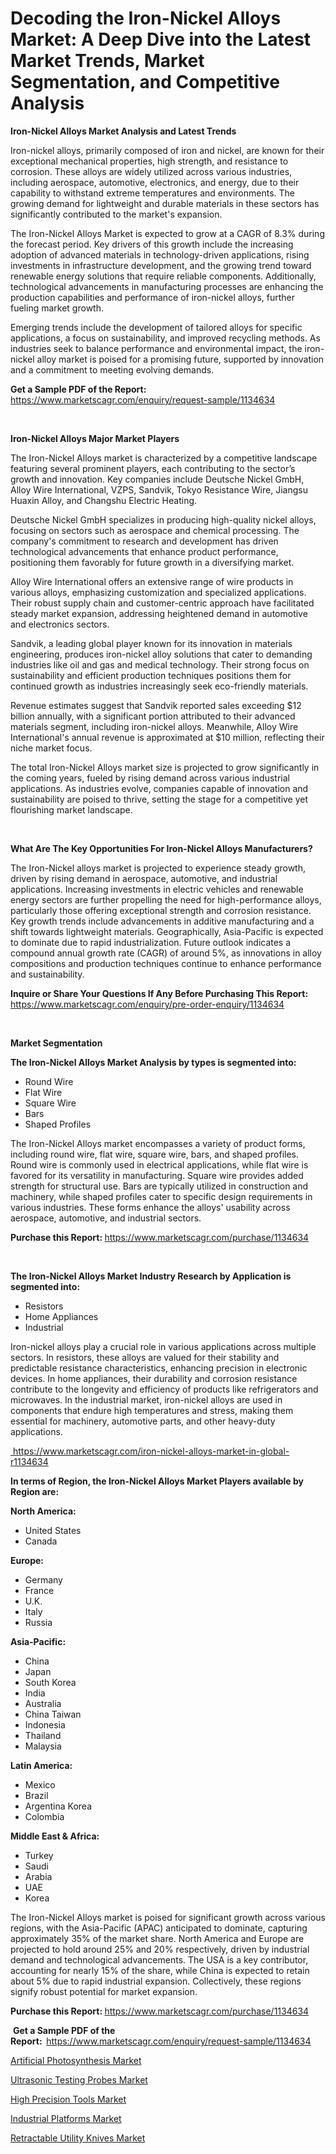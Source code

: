 <p><h1>Decoding the Iron-Nickel Alloys Market: A Deep Dive into the Latest Market Trends, Market Segmentation, and Competitive Analysis</h1></p><p><strong>Iron-Nickel Alloys Market Analysis and Latest Trends</strong></p>
<p><p>Iron-nickel alloys, primarily composed of iron and nickel, are known for their exceptional mechanical properties, high strength, and resistance to corrosion. These alloys are widely utilized across various industries, including aerospace, automotive, electronics, and energy, due to their capability to withstand extreme temperatures and environments. The growing demand for lightweight and durable materials in these sectors has significantly contributed to the market's expansion.</p><p>The Iron-Nickel Alloys Market is expected to grow at a CAGR of 8.3% during the forecast period. Key drivers of this growth include the increasing adoption of advanced materials in technology-driven applications, rising investments in infrastructure development, and the growing trend toward renewable energy solutions that require reliable components. Additionally, technological advancements in manufacturing processes are enhancing the production capabilities and performance of iron-nickel alloys, further fueling market growth.</p><p>Emerging trends include the development of tailored alloys for specific applications, a focus on sustainability, and improved recycling methods. As industries seek to balance performance and environmental impact, the iron-nickel alloy market is poised for a promising future, supported by innovation and a commitment to meeting evolving demands.</p></p>
<p><strong>Get a Sample PDF of the Report:&nbsp;</strong> <a href="https://www.marketscagr.com/enquiry/request-sample/1134634?utm_campaign=1128&utm_medium=2&utm_source=Github&utm_content=ia&utm_term=08102024&utm_id=iron-nickel-alloys">https://www.marketscagr.com/enquiry/request-sample/1134634</a></p>
<p>&nbsp;</p>
<p><strong>Iron-Nickel Alloys Major Market Players</strong></p>
<p><p>The Iron-Nickel Alloys market is characterized by a competitive landscape featuring several prominent players, each contributing to the sector’s growth and innovation. Key companies include Deutsche Nickel GmbH, Alloy Wire International, VZPS, Sandvik, Tokyo Resistance Wire, Jiangsu Huaxin Alloy, and Changshu Electric Heating.</p><p>Deutsche Nickel GmbH specializes in producing high-quality nickel alloys, focusing on sectors such as aerospace and chemical processing. The company's commitment to research and development has driven technological advancements that enhance product performance, positioning them favorably for future growth in a diversifying market.</p><p>Alloy Wire International offers an extensive range of wire products in various alloys, emphasizing customization and specialized applications. Their robust supply chain and customer-centric approach have facilitated steady market expansion, addressing heightened demand in automotive and electronics sectors.</p><p>Sandvik, a leading global player known for its innovation in materials engineering, produces iron-nickel alloy solutions that cater to demanding industries like oil and gas and medical technology. Their strong focus on sustainability and efficient production techniques positions them for continued growth as industries increasingly seek eco-friendly materials.</p><p>Revenue estimates suggest that Sandvik reported sales exceeding $12 billion annually, with a significant portion attributed to their advanced materials segment, including iron-nickel alloys. Meanwhile, Alloy Wire International's annual revenue is approximated at $10 million, reflecting their niche market focus.</p><p>The total Iron-Nickel Alloys market size is projected to grow significantly in the coming years, fueled by rising demand across various industrial applications. As industries evolve, companies capable of innovation and sustainability are poised to thrive, setting the stage for a competitive yet flourishing market landscape.</p></p>
<p>&nbsp;</p>
<p><strong>What Are The Key Opportunities For Iron-Nickel Alloys Manufacturers?</strong></p>
<p><p>The Iron-Nickel alloys market is projected to experience steady growth, driven by rising demand in aerospace, automotive, and industrial applications. Increasing investments in electric vehicles and renewable energy sectors are further propelling the need for high-performance alloys, particularly those offering exceptional strength and corrosion resistance. Key growth trends include advancements in additive manufacturing and a shift towards lightweight materials. Geographically, Asia-Pacific is expected to dominate due to rapid industrialization. Future outlook indicates a compound annual growth rate (CAGR) of around 5%, as innovations in alloy compositions and production techniques continue to enhance performance and sustainability.</p></p>
<p><strong>Inquire or Share Your Questions If Any Before Purchasing This Report:</strong> <a href="https://www.marketscagr.com/enquiry/pre-order-enquiry/1134634?utm_campaign=1128&utm_medium=2&utm_source=Github&utm_content=ia&utm_term=08102024&utm_id=iron-nickel-alloys">https://www.marketscagr.com/enquiry/pre-order-enquiry/1134634</a></p>
<p>&nbsp;</p>
<p><strong>Market Segmentation</strong></p>
<p><strong>The Iron-Nickel Alloys Market Analysis by types is segmented into:</strong></p>
<p><ul><li>Round Wire</li><li>Flat Wire</li><li>Square Wire</li><li>Bars</li><li>Shaped Profiles</li></ul></p>
<p><p>The Iron-Nickel Alloys market encompasses a variety of product forms, including round wire, flat wire, square wire, bars, and shaped profiles. Round wire is commonly used in electrical applications, while flat wire is favored for its versatility in manufacturing. Square wire provides added strength for structural use. Bars are typically utilized in construction and machinery, while shaped profiles cater to specific design requirements in various industries. These forms enhance the alloys' usability across aerospace, automotive, and industrial sectors.</p></p>
<p><strong>Purchase this Report:&nbsp;</strong><a href="https://www.marketscagr.com/purchase/1134634?utm_campaign=1128&utm_medium=2&utm_source=Github&utm_content=ia&utm_term=08102024&utm_id=iron-nickel-alloys">https://www.marketscagr.com/purchase/1134634</a></p>
<p>&nbsp;</p>
<p><strong>The Iron-Nickel Alloys Market Industry Research by Application is segmented into:</strong></p>
<p><ul><li>Resistors</li><li>Home Appliances</li><li>Industrial</li></ul></p>
<p><p>Iron-nickel alloys play a crucial role in various applications across multiple sectors. In resistors, these alloys are valued for their stability and predictable resistance characteristics, enhancing precision in electronic devices. In home appliances, their durability and corrosion resistance contribute to the longevity and efficiency of products like refrigerators and microwaves. In the industrial market, iron-nickel alloys are used in components that endure high temperatures and stress, making them essential for machinery, automotive parts, and other heavy-duty applications.</p></p>
<p><a href="https://www.marketscagr.com/iron-nickel-alloys-market-in-global-r1134634?utm_campaign=1128&utm_medium=2&utm_source=Github&utm_content=ia&utm_term=08102024&utm_id=iron-nickel-alloys">&nbsp;https://www.marketscagr.com/iron-nickel-alloys-market-in-global-r1134634</a></p>
<p><strong>In terms of Region, the Iron-Nickel Alloys Market Players available by Region are:</strong></p>
<p>
    <p> <strong> North America: </strong>
        <ul>
            <li>United States</li>
            <li>Canada</li>
        </ul>
        </p> 
    <p> <strong> Europe: </strong>
        <ul>
            <li>Germany</li>
            <li>France</li>
            <li>U.K.</li>
            <li>Italy</li>
            <li>Russia</li>
        </ul>
        </p> 
    <p> <strong> Asia-Pacific: </strong>
        <ul>
            <li>China</li>
            <li>Japan</li>
            <li>South Korea</li>
            <li>India</li>
            <li>Australia</li>
            <li>China Taiwan</li>
            <li>Indonesia</li>
            <li>Thailand</li>
            <li>Malaysia</li>
        </ul>
        </p> 
    <p> <strong> Latin America: </strong>
        <ul>
            <li>Mexico</li>
            <li>Brazil</li>
            <li>Argentina Korea</li>
            <li>Colombia</li>
        </ul>
        </p> 
    <p> <strong> Middle East & Africa: </strong>
        <ul>
            <li>Turkey</li>
            <li>Saudi</li>
            <li>Arabia</li>
            <li>UAE</li>
            <li>Korea</li>
        </ul>
    </p>
    </p>
<p><p>The Iron-Nickel Alloys market is poised for significant growth across various regions, with the Asia-Pacific (APAC) anticipated to dominate, capturing approximately 35% of the market share. North America and Europe are projected to hold around 25% and 20% respectively, driven by industrial demand and technological advancements. The USA is a key contributor, accounting for nearly 15% of the share, while China is expected to retain about 5% due to rapid industrial expansion. Collectively, these regions signify robust potential for market expansion.</p></p>
<p><strong>Purchase this Report: </strong><a href="https://www.marketscagr.com/purchase/1134634?utm_campaign=1128&utm_medium=2&utm_source=Github&utm_content=ia&utm_term=08102024&utm_id=iron-nickel-alloys">https://www.marketscagr.com/purchase/1134634</a></p>
<p>&nbsp;<strong>Get a Sample PDF of the Report:&nbsp;&nbsp;</strong><a href="https://www.marketscagr.com/enquiry/request-sample/1134634?utm_campaign=1128&utm_medium=2&utm_source=Github&utm_content=ia&utm_term=08102024&utm_id=iron-nickel-alloys">https://www.marketscagr.com/enquiry/request-sample/1134634</a></p>
<p><strong></strong></p>
<p><p><a href="https://www.linkedin.com/pulse/artificial-photosynthesis-market-overview-regional-outlook-xlyqf?utm_campaign=1128&utm_medium=2&utm_source=Github&utm_content=ia&utm_term=08102024&utm_id=iron-nickel-alloys">Artificial Photosynthesis Market</a></p><p><a href="https://www.linkedin.com/pulse/ultrasonic-testing-probes-market-global-regional-analysis-0ioge?utm_campaign=1128&utm_medium=2&utm_source=Github&utm_content=ia&utm_term=08102024&utm_id=iron-nickel-alloys">Ultrasonic Testing Probes Market</a></p><p><a href="https://www.linkedin.com/pulse/emerging-trends-high-precision-tools-market-detailed-overview-z1x6e?utm_campaign=1128&utm_medium=2&utm_source=Github&utm_content=ia&utm_term=08102024&utm_id=iron-nickel-alloys">High Precision Tools Market</a></p><p><a href="https://www.linkedin.com/pulse/industrial-platforms-market-matrix-applications-automotiveaerospacepower-zf08e?utm_campaign=1128&utm_medium=2&utm_source=Github&utm_content=ia&utm_term=08102024&utm_id=iron-nickel-alloys">Industrial Platforms Market</a></p><p><a href="https://www.linkedin.com/pulse/retractable-utility-knives-market-size-growth-industry-analysis-7321e?utm_campaign=1128&utm_medium=2&utm_source=Github&utm_content=ia&utm_term=08102024&utm_id=iron-nickel-alloys">Retractable Utility Knives Market</a></p></p>